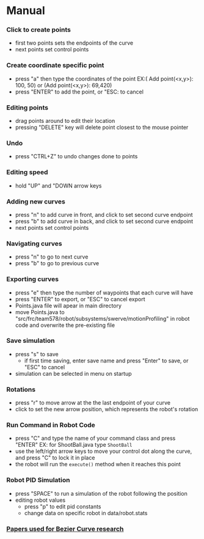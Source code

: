 # Manual
### Click to create points
 - first two points sets the endpoints of the curve
 - next points set control points

### Create coordinate specific point
 - press "a" then type the coordinates of the point EX:( Add point(<x,y>): 100, 50) or (Add point(<x,y>): 69,420)
 - press "ENTER" to add the point, or "ESC: to cancel

### Editing points
 - drag points around to edit their location
 - pressing "DELETE" key will delete point closest to the mouse pointer

### Undo
 - press "CTRL+Z" to undo changes done to points

### Editing speed
 - hold "UP" and "DOWN arrow keys

### Adding new curves
 - press "n" to add curve in front, and click to set second curve endpoint
 - press "b" to add curve in back,  and click to set second curve endpoint
 - next points set control points
	
### Navigating curves
 - press "n" to go to next curve
 - press "b" to go to previous curve
	
### Exporting curves
 - press "e" then type the number of waypoints that each curve will have
 - press "ENTER" to export, or "ESC" to cancel export
 - Points.java file will apear in main directory
 - move Points.java to "src/frc/team578/robot/subsystems/swerve/motionProfiling" in robot code and overwrite the pre-existing file

### Save simulation
 - press "s" to save
   - if first time saving, enter save name and press "Enter" to save, or "ESC" to cancel
 - simulation can be selected in menu on startup

### Rotations
 - press "r" to move arrow at the the last endpoint of your curve
 - click to set the new arrow position, which represents the robot's rotation
 
### Run Command in Robot Code
 - press "C" and type the name of your command class and press "ENTER" EX: for ShootBall.java type `ShootBall`
 - use the left/right arrow keys to move your control dot along the curve, and press "C" to lock it in place
 - the robot will run the `execute()` method when it reaches this point
 
### Robot PID Simulation
 - press "SPACE" to run a simulation of the robot following the position
 - editing robot values
   - press "p" to edit pid constants
   - change data on specific robot in data/robot.stats

### [Papers used for Bezier Curve research](https://www.cs.cornell.edu/courses/cs4620/2017sp/slides/16spline-curves.pdf)
